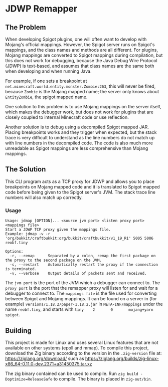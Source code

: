 # JDWP Remapper

## The Problem

When developing Spigot plugins, one will often want to develop with Mojang's official mappings. However, the Spigot server runs on Spigot's mappings, and the class names and methods are all different. For plugins, Mojang mappings are converted to Spigot mappings during compilation, but this does not work for debugging, because the Java Debug Wire Protocol (JDWP) is text-based, and assumes that class names are the same both when developing and when running Java.

For example, if one sets a breakpoint at `net.minecraft.world.entity.monster.Zombie:263`, this will never be fired, because `Zombie` is the Mojang mapped name; the server only knows about `EntityZombie`, the spigot mapped name.

One solution to this problem is to use Mojang mappings on the server itself, which makes the debugger work, but does not work for plugins that are closely coupled to internal Minecraft code or use reflection.

Another solution is to debug using a decompiled Spigot mapped JAR. Placing breakpoints works and they trigger when expected, but the stack trace is very difficult to understand as the line numbers do not match up with line numbers in the decompiled code. The code is also much more unreadable as Spigot mappings are less comprehensive than Mojang mappings.

## The Solution

This CLI program acts as a TCP proxy for JDWP and allows you to place breakpoints on Mojang mapped code and it is translated to Spigot mapped code before being given to the Spigot server's JVM. The stack trace line numbers will also match up correctly.

### Usage

```
Usage: jdmap [OPTION]... <source jvm port> <listen proxy port> <mappings file>
Start a JDWP TCP proxy given the mappings file.
Example: jdmap -v -r 'org/bukkit/craftbukkit:org/bukkit/craftbukkit/v1_19_R1' 5005 5006 reobf.tiny

Options:
  -r, --remap      Separated by a colon, remap the first package on the proxy to the second package on the JVM.
  -s, --restart    Automatically restart the proxy if the connection is terminated.
  -v, --verbose    Output details of packets sent and received.
```

The `jvm port` is the port of the JVM which a debugger can connect to. The `proxy port` is the port that the remapper proxy will listen for and wait for a debugger to connect to. The `mappings file` is the file used for converting between Spigot and Mojang mappings. It can be found on a server in (for example) `versions/1.18.2/paper-1.18.2.jar` in `META-INF/mappings` under the name `reobf.tiny`, and starts with `tiny    2       0       mojang+yarn     spigot`.

## Building

This project is made for Linux and uses several Linux features that are not available on other systems (epoll and mmap). To compile this project, download the Zig binary according to the version in the `.zig-version` file at: https://ziglang.org/download/ such as https://ziglang.org/builds/zig-linux-x86_64-0.11.0-dev.2371+a31450375.tar.xz

The zig binary contained can be used to compile. Run `zig build -Doptimize=ReleaseSafe` to compile. The binary is placed in `zig-out/bin`.
